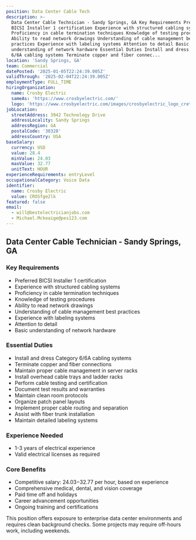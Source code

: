 ```yaml
---
position: Data Center Cable Tech
description: >-
  Data Center Cable Technician - Sandy Springs, GA Key Requirements Preferred
  BICSI Installer 1 certification Experience with structured cabling systems
  Proficiency in cable termination techniques Knowledge of testing procedures
  Ability to read network drawings Understanding of cable management best
  practices Experience with labeling systems Attention to detail Basic
  understanding of network hardware Essential Duties Install and dress Category
  6/6A cabling systems Terminate copper and fiber connec...
location: 'Sandy Springs, GA'
team: Commercial
datePosted: '2025-01-05T22:24:39.005Z'
validThrough: '2025-02-04T22:24:39.005Z'
employmentType: FULL_TIME
hiringOrganization:
  name: Crosby Electric
  sameAs: 'https://www.crosbyelectric.com/'
  logo: 'https://www.crosbyelectric.com/images/crosbyelectric_logo_crete.png'
jobLocation:
  streetAddress: 3942 Technology Drive
  addressLocality: Sandy Springs
  addressRegion: GA
  postalCode: '30328'
  addressCountry: USA
baseSalary:
  currency: USD
  value: 28.4
  minValue: 24.03
  maxValue: 32.77
  unitText: HOUR
experienceRequirements: entryLevel
occupationalCategory: Voice Data
identifier:
  name: Crosby Electric
  value: CROSfge2lk
featured: false
email:
  - will@bestelectricianjobs.com
  - Michael.Mckeaige@pes123.com
---
```




## Data Center Cable Technician - Sandy Springs, GA

### Key Requirements
- Preferred BICSI Installer 1 certification
- Experience with structured cabling systems
- Proficiency in cable termination techniques
- Knowledge of testing procedures
- Ability to read network drawings
- Understanding of cable management best practices
- Experience with labeling systems
- Attention to detail
- Basic understanding of network hardware

### Essential Duties
- Install and dress Category 6/6A cabling systems
- Terminate copper and fiber connections
- Maintain proper cable management in server racks
- Install overhead cable trays and ladder racks
- Perform cable testing and certification
- Document test results and warranties
- Maintain clean room protocols
- Organize patch panel layouts
- Implement proper cable routing and separation
- Assist with fiber trunk installation
- Maintain detailed labeling systems

### Experience Needed
- 1-3 years of electrical experience
- Valid electrical licenses as required

### Core Benefits
- Competitive salary: $24.03-$32.77 per hour, based on experience
- Comprehensive medical, dental, and vision coverage
- Paid time off and holidays
- Career advancement opportunities
- Ongoing training and certifications

This position offers exposure to enterprise data center environments and requires clean background checks. Some projects may require off-hours work, including weekends.
